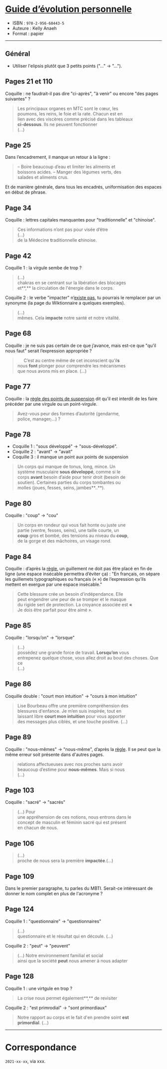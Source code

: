 # [Guide d’évolution personnelle](https://www.goodreads.com/book/show/56936162-guide-d-volution-personnelle)
- ISBN : `978-2-956-68443-5`
- Auteure : Kelly Anaeh
- Format : papier

---

## Général

- Utiliser l'elipsis plutôt que 3 petits points ("..." -> "…").

## Pages 21 et 110

Coquille : ne faudrait-il pas dire "ci-après", "à venir" ou encore "des pages suivantes" ?

> Les principaux organes en MTC sont le cœur, les<br>
> poumons, les reins, le foie et la rate. Chacun est en<br>
> lien avec des viscères comme précisé dans les tableaux<br>
> **ci-dessous**. Ils ne peuvent fonctionner<br>
> (…)

## Page 25

Dans l’encadrement, il manque un retour à la ligne :

> – Boire beaucoup d’eau et limiter les aliments et<br>
> boissons acides. – Manger des légumes verts, des<br>
> salades et aliments crus.

Et de manière générale, dans tous les encadrés, uniformisation des espaces en début de phrase.

## Page 34

Coquille : lettres capitales manquantes pour "traditionnelle" et "chinoise".

> Ces informations n’ont pas pour visée d’être<br>
> (…)<br>
> de la Médecine **t**raditionnelle **c**hinoise.

## Page 42

Coquille 1 : la virgule sembe de trop ?

> (…)<br>
> chakras en se centrant sur la libération des blocages<br>
> et**,** la circulation de l'énergie dans le corps.

Coquille 2 : le verbe "impacter" n’[existe pas](https://fr.wiktionary.org/wiki/impacter#cite_ref-2), tu pourrais le remplacer par un synonyme (la page du Wiktionnaire a quelques exemples).

> (…)<br>
> mêmes. Cela **impacte** notre santé et notre vitalité.

## Page 68

Coquille : je ne suis pas certain de ce que j’avance, mais est-ce que "qu’il nous faut" serait l’expression appropriée ?

> &nbsp;&nbsp;&nbsp;&nbsp; C’est au centre même de cet inconscient qu’il**s**<br>
> nous **font** plonger pour comprendre les mécanismes<br>
> que nous avons mis en place. (…)

## Page 77

Coquille : la [règle des points de suspension](https://fr.wikipedia.org/wiki/Points_de_suspension#Normes_typographiques) dit qu’il est interdit de les faire précéder par une virgule ou un point-virgule.

> Avez-vous peur des formes d’autorité (gendarme,<br>
> police, manager~~,~~...) ?

## Page 78

- Coquille 1 : "sous développé" -> "sous-développé".
- Coquille 2 : "avant" -> "avait"
- Coquille 3 : il manque un point aux points de suspension

> Un corps qui manque de tonus, long, mince. Un<br>
> système musculaire **sous développé**, comme si le<br>
> corps **avant** besoin d’aide pour tenir droit (besoin de<br>
> soutien). Certaines parties du corps tombantes ou<br>
> molles (joues, fesses, seins, jambes**..**).

## Page 80

Coquille : "coup" -> "cou"

> Un corps en rondeur qui vous fait honte ou juste une<br>
> partie (ventre, fesses, seins), une taille courte, un<br>
> **coup** gros et bombé, des tensions au niveau du **coup**,<br>
> de la gorge et des mâchoires, un visage rond.

## Page 84

Coquille : d’après la [règle](https://fr.wikipedia.org/wiki/Guillemet#Usage_en_fran%C3%A7ais), un guillement ne doit pas être placé en fin de ligne (une espace insécable permettra d’éviter ça) : "En français, on sépare les guillemets typographiques ou français (« ») de l’expression qu’ils mettent en exergue par une espace insécable."

> Cette blessure crée un besoin d’indépendance. Elle<br>
> peut engendrer une peur de se tromper et le masque<br>
> du rigide sert de protection. La croyance associée est **«**<br>
> Je dois être parfait pour être aimé ».

## Page 85

Coquille : "lorsqu’on" -> "lorsque"

> (…)<br>
> possédez une grande force de travail. **Lorsqu’on** vous<br>
> entrepenez quelque chose, vous allez droit au bout des choses. Que ce<br>
> (…)

## Page 86

Coquille double : "court mon intuition" -> "cours à mon intuition"

> Lise Bourbeau offre une première compréhension des<br>
> blessures d'enfance. Je m’en suis inspirée, tout en<br>
> laissant libre **court mon intuition** pour vous apporter<br>
> des messages plus ciblés, et une touche positive. (…)

## Page 89

Coquille : "nous-mêmes" -> "nous-même", d’après la [règle](https://dictionnaire.orthodidacte.com/article/orthographe-nous-meme). Il se peut que la même erreur soit présente dans d'autres pages.

> relations affectueuses avec nos proches sans avoir<br>
> beaucoup d’estime pour **nous-mêmes**. Mais si nous<br>
> (…)

## Page 103

Coquille : "sacré" -> "sacrés"

> (…) Pour<br>
> une appréhension de ces notions, nous entrons dans le<br>
> concept de masculin et féminin sacré qui est présent<br>
> en chacun de nous.

## Page 106

> (…)<br>
> proche de nous sera la première **impactée**.(…)

## Page 109

Dans le premier paragraphe, tu parles du MBTI. Serait-ce intéressant de donner le nom complet en plus de l'acronyme ?

## Page 124

Coquille 1 : "questionnaire" -> "questionnaires"

> (…)<br>
> questionnaire et le résultat qui en découle. (…)

Coquille 2 : "peut" -> "peuvent"

> (…) Notre environnement familial et social<br>
> ainsi que la société **peut** nous amener à nous adapter

## Page 128

Coquille 1 : une virtgule en trop ?

> La crise nous permet également**,** de revisiter

Coquille 2 : "est primrodial" -> "sont primordiaux"

> Notre rapport au corps et le fait d'en prendre soint **est**<br>
> **primordial**. (…)


---

# Correspondance

`2021-xx-xx`, via xxx.
